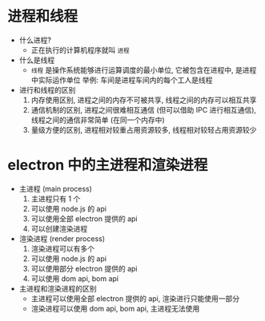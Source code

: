 # 进程和线程

- 什么进程?
  - 正在执行的计算机程序就叫 `进程`
- 什么是线程
  - `线程` 是操作系统能够进行运算调度的最小单位, 它被包含在进程中, 是进程中实际运作单位
    举例: 车间是进程车间内的每个工人是线程
- 进行和线程的区别
  1. 内存使用区别, 进程之间的内存不可被共享, 线程之间的内存可以相互共享
  2. 通信机制的区别, 进程之间很难相互通信 (但可以借助 IPC 进行相互通信), 线程之间的通信非常简单 (在同一个内存中)
  3. 量级方便的区别, 进程相对较重占用资源较多, 线程相对较轻占用资源较少

# electron 中的主进程和渲染进程

- 主进程 (main process)
  1. 主进程只有 1 个
  2. 可以使用 node.js 的 api
  3. 可以使用全部 electron 提供的 api
  4. 可以创建渲染进程
- 渲染进程 (render process)
  1. 渲染进程可以有多个
  2. 可以使用 node.js 的 api
  3. 可以使用部分 electron 提供的 api
  4. 可以使用 dom api, bom api
- 主进程和渲染进程的区别
  - 主进程可以使用全部 electron 提供的 api, 渲染进行只能使用一部分
  - 渲染进程可以使用 dom api, bom api, 主进程无法使用

